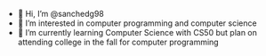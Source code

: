 - 👋 Hi, I’m @sanchedg98
- 👀 I’m interested in computer programming and computer science
- 🌱 I’m currently learning Computer Science with CS50 but plan on attending college in the fall for computer programming

<!---
sanchedg98/sanchedg98 is a ✨ special ✨ repository because its `README.md` (this file) appears on your GitHub profile.
You can click the Preview link to take a look at your changes.
--->
